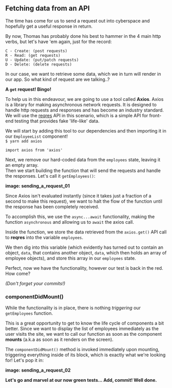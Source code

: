 ## Fetching data from an API
The time has come for us to send a request out into cyberspace and hopefully get a useful response in return.  

By now, Thomas has probably done his best to hammer in the 4 main http verbs, but let's have 'em again, just for the record:
```
C - Create: (post requests)
R - Read: (get requests)
U - Update: (put/patch requests)
D - Delete: (delete requests)
```
In our case, we want to retrieve some data, which we in turn will render in our app. So what kind of request are we talking..?

**A ```get``` request! Bingo!**

To help us in this endeavour, we are going to use a tool called **Axios**. Axios is a library for making asynchronous network requests. It is designed to handle http requests and responses and has become an industry standard.  
We will use the [reqres](https://reqres.in/) API in this scenario, which is a simple API for front-end testing that provides fake 'life-like' data.

We will start by adding this tool to our dependencies and then importing it in our ```EmployeeList``` component!   
```$ yarn add axios```  

```import axios from 'axios'```

Next, we remove our hard-coded data from the ```employees``` state, leaving it an empty array.   
Then we start building the function that will send the requests and handle the responses. Let's call it ```getEmployees()```:

**image: sending_a_request_01**

Since Axios isn't evaluated instantly (since it takes just a fraction of a second to make this request), we want to halt the flow of the function until the response has been completely received.  

To accomplish this, we use the ```async...await``` functionality, making the function ```asynchronous``` and allowing us to ```await``` the axios call.

Inside the function, we store the data retrieved from the ```axios.get()``` API call to **reqres** into the variable ```employees```.  

We then dig into this variable (which evidently has turned out to contain an object, ```data```, that contains another object, ```data```, which then holds an array of employee objects), and store this array in our ```employees``` state.

Perfect, now we have the functionality, however our test is back in the red. How come?  

*(Don't forget your commits!)*

### componentDidMount()
While the functionality is in place, there is nothing *triggering* our ```getEmployees``` function. 

This is a great opportunity to get to know the life cycle of components a bit better. Since we want to display the list of employees immediately as the user visits the site, we want to call our function as soon as the component **mounts** (a.k.a as soon as it renders on the screen).

The ```componentDidMount()``` method is invoked immediately upon mounting, triggering everything inside of its block, which is exactly what we're looking for! Let's pop it in:

**image: sending_a_request_02**

**Let's go and marvel at our now green tests... Add, commit! Well done.**